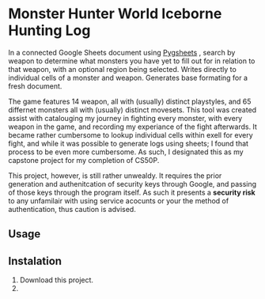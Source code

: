 # Monster Hunter World Iceborne Hunting Log 
 
In a connected Google Sheets document using [Pygsheets](https://github.com/nithinmurali/pygsheets) , search by weapon to determine what monsters you have yet to fill out for in relation to that weapon, with an optional region being selected. Writes directly to individual cells of a monster and weapon. Generates base formating for a fresh document. 

The game features 14 weapon, all with (usually) distinct playstyles, and 65 differnet monsters all with (usually) distinct movesets. This tool was created assist with catalouging my journey in fighting every monster, with every weapon in the game, and recording my experiance of the fight afterwards. It became rather cumbersome to lookup individual cells within exell for every fight, and while it was possible to generate logs using sheets; I found that process to be even more cumbersome. As such, I designated this as my capstone project for my completion of CS50P. 

This project, however, is still rather unwealdy. It requires the prior generation and authenitcation of security keys through Google, and passing of those keys through the program itself. As such it presents a **security risk** to any unfamilair with using service acocunts or your the method of authentication, thus caution is advised. 

## Usage

## Instalation

1) Download this project.
2) 
